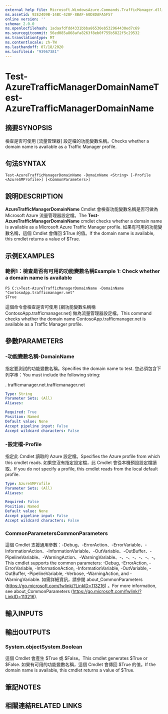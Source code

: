 ```yaml
---
external help file: Microsoft.WindowsAzure.Commands.TrafficManager.dll-Help.xml
ms.assetid: 92E2409B-14BC-428F-8BAF-60D8DAFA5F57
online version: ''
schema: 2.0.0
ms.openlocfilehash: 1adaafdfdd4331bbba86530eb532964430ed7c69
ms.sourcegitcommit: 56ed085a868afa8263f8eb0f755b5822f5c29532
ms.translationtype: MT
ms.contentlocale: zh-TW
ms.lasthandoff: 07/18/2020
ms.locfileid: "93967381"
---
```

# <span data-ttu-id="e729f-101">Test-AzureTrafficManagerDomainName</span><span class="sxs-lookup"><span data-stu-id="e729f-101">Test-AzureTrafficManagerDomainName</span></span>

## <span data-ttu-id="e729f-102">摘要</span><span class="sxs-lookup"><span data-stu-id="e729f-102">SYNOPSIS</span></span>
<span data-ttu-id="e729f-103">檢查是否可使用 [流量管理器] 設定檔的功能變數名稱。</span><span class="sxs-lookup"><span data-stu-id="e729f-103">Checks whether a domain name is available as a Traffic Manager profile.</span></span>

## <span data-ttu-id="e729f-104">句法</span><span class="sxs-lookup"><span data-stu-id="e729f-104">SYNTAX</span></span>

```
Test-AzureTrafficManagerDomainName -DomainName <String> [-Profile <AzureSMProfile>] [<CommonParameters>]
```

## <span data-ttu-id="e729f-105">說明</span><span class="sxs-lookup"><span data-stu-id="e729f-105">DESCRIPTION</span></span>
<span data-ttu-id="e729f-106">**AzureTrafficManagerDomainName** Cmdlet 會檢查功能變數名稱是否可做為 Microsoft Azure 流量管理器設定檔。</span><span class="sxs-lookup"><span data-stu-id="e729f-106">The **Test-AzureTrafficManagerDomainName** cmdlet checks whether a domain name is available as a Microsoft Azure Traffic Manager profile.</span></span>
<span data-ttu-id="e729f-107">如果有可用的功能變數名稱，這個 Cmdlet 會傳回 $True 的值。</span><span class="sxs-lookup"><span data-stu-id="e729f-107">If the domain name is available, this cmdlet returns a value of $True.</span></span>

## <span data-ttu-id="e729f-108">示例</span><span class="sxs-lookup"><span data-stu-id="e729f-108">EXAMPLES</span></span>

### <span data-ttu-id="e729f-109">範例1：檢查是否有可用的功能變數名稱</span><span class="sxs-lookup"><span data-stu-id="e729f-109">Example 1: Check whether a domain name is available</span></span>
```
PS C:\>Test-AzureTrafficManagerDomainName -DomainName "ContosoApp.trafficmanager.net"
$True
```

<span data-ttu-id="e729f-110">這個命令會檢查是否可使用 [網功能變數名稱稱 ContosoApp.trafficmanager.net] 做為流量管理器設定檔。</span><span class="sxs-lookup"><span data-stu-id="e729f-110">This command checks whether the domain name ContosoApp.trafficmanager.net is available as a Traffic Manager profile.</span></span>

## <span data-ttu-id="e729f-111">參數</span><span class="sxs-lookup"><span data-stu-id="e729f-111">PARAMETERS</span></span>

### <span data-ttu-id="e729f-112">-功能變數名稱</span><span class="sxs-lookup"><span data-stu-id="e729f-112">-DomainName</span></span>
<span data-ttu-id="e729f-113">指定要測試的功能變數名稱。</span><span class="sxs-lookup"><span data-stu-id="e729f-113">Specifies the domain name to test.</span></span>
<span data-ttu-id="e729f-114">您必須包含下列字串：</span><span class="sxs-lookup"><span data-stu-id="e729f-114">You must include the following string:</span></span> 

<span data-ttu-id="e729f-115">. trafficmanager.net</span><span class="sxs-lookup"><span data-stu-id="e729f-115">.trafficmanager.net</span></span>

```yaml
Type: String
Parameter Sets: (All)
Aliases: 

Required: True
Position: Named
Default value: None
Accept pipeline input: False
Accept wildcard characters: False
```

### <span data-ttu-id="e729f-116">-設定檔</span><span class="sxs-lookup"><span data-stu-id="e729f-116">-Profile</span></span>
<span data-ttu-id="e729f-117">指定此 Cmdlet 讀取的 Azure 設定檔。</span><span class="sxs-lookup"><span data-stu-id="e729f-117">Specifies the Azure profile from which this cmdlet reads.</span></span> <span data-ttu-id="e729f-118">如果您沒有指定設定檔，此 Cmdlet 會從本機預設設定檔讀取。</span><span class="sxs-lookup"><span data-stu-id="e729f-118">If you do not specify a profile, this cmdlet reads from the local default profile.</span></span>

```yaml
Type: AzureSMProfile
Parameter Sets: (All)
Aliases: 

Required: False
Position: Named
Default value: None
Accept pipeline input: False
Accept wildcard characters: False
```

### <span data-ttu-id="e729f-119">CommonParameters</span><span class="sxs-lookup"><span data-stu-id="e729f-119">CommonParameters</span></span>
<span data-ttu-id="e729f-120">這個 Cmdlet 支援通用參數：-Debug、-ErrorAction、-ErrorVariable、-InformationAction、-InformationVariable、-OutVariable、-OutBuffer、-PipelineVariable、-WarningAction、-WarningVariable、-、-、-、-、-、-。</span><span class="sxs-lookup"><span data-stu-id="e729f-120">This cmdlet supports the common parameters: -Debug, -ErrorAction, -ErrorVariable, -InformationAction, -InformationVariable, -OutVariable, -OutBuffer, -PipelineVariable, -Verbose, -WarningAction, and -WarningVariable.</span></span> <span data-ttu-id="e729f-121">如需詳細資訊，請參閱 about_CommonParameters (https://go.microsoft.com/fwlink/?LinkID=113216) 。</span><span class="sxs-lookup"><span data-stu-id="e729f-121">For more information, see about_CommonParameters (https://go.microsoft.com/fwlink/?LinkID=113216).</span></span>

## <span data-ttu-id="e729f-122">輸入</span><span class="sxs-lookup"><span data-stu-id="e729f-122">INPUTS</span></span>

## <span data-ttu-id="e729f-123">輸出</span><span class="sxs-lookup"><span data-stu-id="e729f-123">OUTPUTS</span></span>

### <span data-ttu-id="e729f-124">System.object</span><span class="sxs-lookup"><span data-stu-id="e729f-124">System.Boolean</span></span>
<span data-ttu-id="e729f-125">這個 Cmdlet 會產生 $True 或 $False。</span><span class="sxs-lookup"><span data-stu-id="e729f-125">This cmdlet generates $True or $False.</span></span>
<span data-ttu-id="e729f-126">如果有可用的功能變數名稱，這個 Cmdlet 會傳回 $True 的值。</span><span class="sxs-lookup"><span data-stu-id="e729f-126">If the domain name is available, this cmdlet returns a value of $True.</span></span>

## <span data-ttu-id="e729f-127">筆記</span><span class="sxs-lookup"><span data-stu-id="e729f-127">NOTES</span></span>

## <span data-ttu-id="e729f-128">相關連結</span><span class="sxs-lookup"><span data-stu-id="e729f-128">RELATED LINKS</span></span>

